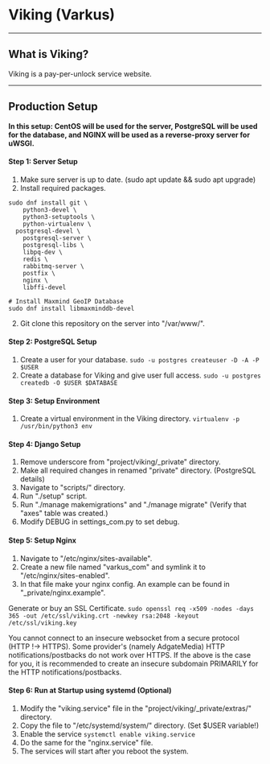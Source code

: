 # Viking (Varkus)
----
## What is Viking?
Viking is a pay-per-unlock service website.

----

## Production Setup
**In this setup: CentOS will be used for the server, PostgreSQL will be used for the database, and NGINX will be used as a reverse-proxy server for uWSGI.**

#### Step 1: Server Setup
1. Make sure server is up to date. (sudo apt update && sudo apt upgrade)
2. Install required packages.
```
sudo dnf install git \
	python3-devel \
	python3-setuptools \
	python-virtualenv \
  postgresql-devel \
	postgresql-server \
	postgresql-libs \
	libpq-dev \
	redis \
	rabbitmq-server \
	postfix \
	nginx \
	libffi-devel

# Install Maxmind GeoIP Database
sudo dnf install libmaxminddb-devel
```
2. Git clone this repository on the server into "/var/www/".

#### Step 2: PostgreSQL Setup
1. Create a user for your database. ```sudo -u postgres createuser -D -A -P $USER```
2. Create a database for Viking and give user full access. ```sudo -u postgres createdb -O $USER $DATABASE```

#### Step 3: Setup Environment
1. Create a virtual environment in the Viking directory. ```virtualenv -p /usr/bin/python3 env```

#### Step 4: Django Setup
1. Remove underscore from "project/viking/\_private" directory.
2. Make all required changes in renamed "private" directory. (PostgreSQL details)
3. Navigate to "scripts/" directory.
4. Run "./setup" script.
5. Run "./manage makemigrations" and "./manage migrate" (Verify that "axes" table was created.)
6. Modify DEBUG in settings_com.py to set debug.

#### Step 5: Setup Nginx
1. Navigate to "/etc/nginx/sites-available".
2. Create a new file named "varkus_com" and symlink it to "/etc/nginx/sites-enabled".
3. In that file make your nginx config. An example can be found in "\_private/nginx.example".

Generate or buy an SSL Certificate. ```sudo openssl req -x509 -nodes -days 365 -out /etc/ssl/viking.crt -newkey rsa:2048 -keyout /etc/ssl/viking.key```

You cannot connect to an insecure websocket from a secure protocol (HTTP !-> HTTPS).
Some provider's (namely AdgateMedia) HTTP notifications/postbacks do not work over HTTPS.
If the above is the case for you, it is recommended to create an insecure subdomain
PRIMARILY for the HTTP notifications/postbacks.

#### Step 6: Run at Startup using systemd (Optional)
1. Modify the "viking.service" file in the "project/viking/\_private/extras/" directory.
2. Copy the file to "/etc/systemd/system/" directory. (Set $USER variable!)
3. Enable the service ```systemctl enable viking.service```
4. Do the same for the "nginx.service" file.
5. The services will start after you reboot the system.
